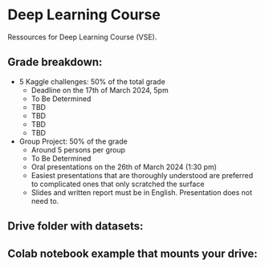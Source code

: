 # Deep Learning Course
Ressources for Deep Learning Course (VSE).

## Grade breakdown:
- 5 Kaggle challenges: 50% of the total grade
  * Deadline on the 17th of March 2024, 5pm
  * To Be Determined
  * TBD
  * TBD
  * TBD
  * TBD
- Group Project: 50% of the grade
  * Around 5 persons per group
  * To Be Determined
  * Oral presentations on the 26th of March 2024 (1:30 pm)
  * Easiest presentations that are thoroughly understood are preferred to complicated ones that only scratched the surface
  * Slides and written report must be in English. Presentation does not need to.

## Drive folder with datasets:

## Colab notebook example that mounts your drive:
